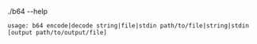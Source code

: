 ./b64 --help

```
usage: b64 encode|decode string|file|stdin path/to/file|string|stdin [output path/to/output/file]
```

